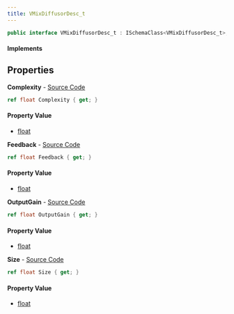 ```yaml
---
title: VMixDiffusorDesc_t
---
```


```csharp
public interface VMixDiffusorDesc_t : ISchemaClass<VMixDiffusorDesc_t>, ISchemaField, ISchemaClass, INativeHandle
```

#### Implements

## Properties

**Complexity** - [Source Code](https://github.com/swiftly-solution/swiftlys2/blob/master/managed/src/SwiftlyS2.Generated/Schemas/Interfaces/VMixDiffusorDesc_t.cs#L18)

```csharp
ref float Complexity { get; }
```

#### Property Value

- [float](https://learn.microsoft.com/dotnet/api/system.single)

**Feedback** - [Source Code](https://github.com/swiftly-solution/swiftlys2/blob/master/managed/src/SwiftlyS2.Generated/Schemas/Interfaces/VMixDiffusorDesc_t.cs#L20)

```csharp
ref float Feedback { get; }
```

#### Property Value

- [float](https://learn.microsoft.com/dotnet/api/system.single)

**OutputGain** - [Source Code](https://github.com/swiftly-solution/swiftlys2/blob/master/managed/src/SwiftlyS2.Generated/Schemas/Interfaces/VMixDiffusorDesc_t.cs#L22)

```csharp
ref float OutputGain { get; }
```

#### Property Value

- [float](https://learn.microsoft.com/dotnet/api/system.single)

**Size** - [Source Code](https://github.com/swiftly-solution/swiftlys2/blob/master/managed/src/SwiftlyS2.Generated/Schemas/Interfaces/VMixDiffusorDesc_t.cs#L16)

```csharp
ref float Size { get; }
```

#### Property Value

- [float](https://learn.microsoft.com/dotnet/api/system.single)

